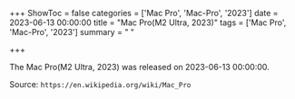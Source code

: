 +++
ShowToc = false
categories = ['Mac Pro', 'Mac-Pro', '2023']
date = 2023-06-13 00:00:00
title = "Mac Pro(M2 Ultra, 2023)"
tags = ['Mac Pro', 'Mac-Pro', '2023']
summary = " "

+++

The Mac Pro(M2 Ultra, 2023) was released on 2023-06-13 00:00:00.

Source: `https://en.wikipedia.org/wiki/Mac_Pro`


